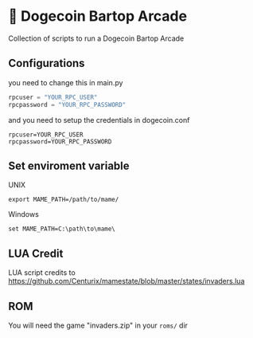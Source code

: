# :space_invader: Dogecoin Bartop Arcade
Collection of scripts to run a Dogecoin Bartop Arcade

## Configurations
you need to change this in main.py

```python
rpcuser = "YOUR_RPC_USER"
rpcpassword = "YOUR_RPC_PASSWORD"
```

and you need to setup the credentials in dogecoin.conf
```
rpcuser=YOUR_RPC_USER
rpcpassword=YOUR_RPC_PASSWORD
```

## Set enviroment variable

UNIX
```
export MAME_PATH=/path/to/mame/
```

Windows
```
set MAME_PATH=C:\path\to\mame\
```

## LUA Credit
LUA script credits to https://github.com/Centurix/mamestate/blob/master/states/invaders.lua

## ROM
You will need the game "invaders.zip"  in your `roms/` dir
